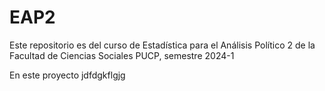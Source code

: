 # EAP2
Este repositorio es del curso de Estadística para el Análisis Político 2 de la Facultad de Ciencias Sociales PUCP, semestre 2024-1

En este proyecto jdfdgkflgjg
